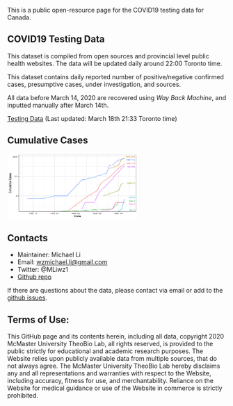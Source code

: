 This is a public open-resource page for the COVID19 testing data for Canada. 

## COVID19 Testing Data

This dataset is compiled from open sources and provincial level public health websites. 
The data will be updated daily around 22:00 Toronto time.

This dataset contains daily reported number of positive/negative confirmed cases, presumptive cases, under investigation, and sources. 

All data before March 14, 2020 are recovered using _Way Back Machine_, and inputted manually after March 14th. 

[Testing Data](https://github.com/wzmli/COVID19-Canada/raw/master/COVID-19_test.csv) (Last updated: March 18th 21:33 Toronto time)


## Cumulative Cases

<img src="cumulative_cases.png" width="300" height="150">

## Contacts 

- Maintainer: Michael Li 
- Email: wzmichael.li@gmail.com
- Twitter: @MLiwz1
- [Github repo](https://github.com/wzmli/COVID19-Canada)

If there are questions about the data, please contact via email or add to the [github issues](https://github.com/wzmli/COVID19-Canada/issues). 

## Terms of Use:

This GitHub page and its contents herein, including all data, copyright 2020 McMaster University TheoBio Lab, all rights reserved, is provided to the public strictly for educational and academic research purposes.  The Website relies upon publicly available data from multiple sources, that do not always agree. The McMaster University TheoBio Lab hereby disclaims any and all representations and warranties with respect to the Website, including accuracy, fitness for use, and merchantability.  Reliance on the Website for medical guidance or use of the Website in commerce is strictly prohibited.
